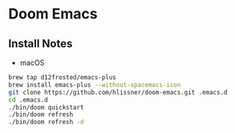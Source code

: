 # Doom Emacs

## Install Notes

- macOS

``` sh
brew tap d12frosted/emacs-plus
brew install emacs-plus --without-spacemacs-icon
git clone https://github.com/hlissner/doom-emacs.git .emacs.d
cd .emacs.d
./bin/doom quickstart
./bin/doom refresh
./bin/doom refresh -d
```
